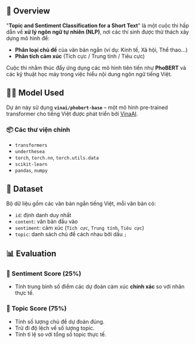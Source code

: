 
## 📌 Overview

"**Topic and Sentiment Classification for a Short Text**" là một cuộc thi hấp dẫn về **xử lý ngôn ngữ tự nhiên (NLP)**, nơi các thí sinh được thử thách xây dựng mô hình để:

- **Phân loại chủ đề** của văn bản ngắn (ví dụ: Kinh tế, Xã hội, Thể thao...)
- **Phân tích cảm xúc** (Tích cực / Trung tính / Tiêu cực)

Cuộc thi nhằm thúc đẩy ứng dụng các mô hình tiên tiến như **PhoBERT** và các kỹ thuật học máy trong việc hiểu nội dung ngôn ngữ tiếng Việt.

## 🧑‍💻 Model Used

Dự án này sử dụng **`vinai/phobert-base`** – một mô hình pre-trained transformer cho tiếng Việt được phát triển bởi [VinaAI](https://github.com/VinAIResearch/PhoBERT).

### 📦 Các thư viện chính

- `transformers`
- `underthesea`
- `torch`, `torch.nn`, `torch.utils.data`
- `scikit-learn`
- `pandas`, `numpy`

## 📁 Dataset

Bộ dữ liệu gồm các văn bản ngắn tiếng Việt, mỗi văn bản có:

- `id`: định danh duy nhất
- `content`: văn bản đầu vào
- `sentiment`: cảm xúc (`Tích cực`, `Trung tính`, `Tiêu cực`)
- `topic`: danh sách chủ đề cách nhau bởi dấu `;`

## 📊 Evaluation

### 🔹 Sentiment Score (25%)
- Tính trung bình số điểm các dự đoán cảm xúc **chính xác** so với nhãn thực tế.

### 🔹 Topic Score (75%)
- Tính số lượng chủ đề dự đoán đúng.
- Trừ đi độ lệch về số lượng topic.
- Tính tỉ lệ so với tổng số topic thực tế.

